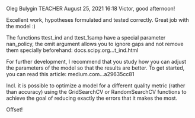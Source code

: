 Oleg Bulygin
TEACHER
August 25, 2021 16:18
Victor, good afternoon!

Excellent work, hypotheses formulated and tested correctly. Great job with the model :)

The functions ttest_ind and ttest_1samp have a special parameter nan_policy, the omit argument allows you to ignore gaps and not remove them specially beforehand: docs.scipy.org...t_ind.html

For further development, I recommend that you study how you can adjust the parameters of the model so that the results are better. To get started, you can read this article: medium.com...a29635cc81

Incl. it is possible to optimize a model for a different quality metric (rather than accuracy) using the GridSearchCV or RandomSearchCV functions to achieve the goal of reducing exactly the errors that it makes the most.

Offset!
